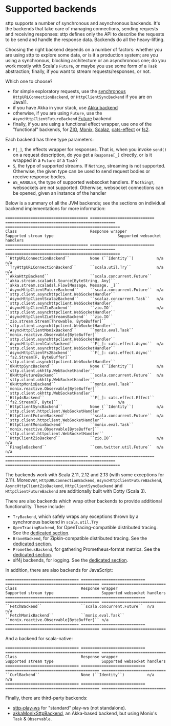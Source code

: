 # Supported backends

sttp supports a number of synchronous and asynchronous backends. It's the backends that take care of managing connections, sending requests and receiving responses: sttp defines only the API to describe the requests to be send and handle the response data. Backends do all the heavy-lifting.

Choosing the right backend depends on a number of factors: whether you are using sttp to explore some data, or is it a production system; are you using a synchronous, blocking architecture or an asynchronous one; do you work mostly with Scala's `Future`, or maybe you use some form of a `Task` abstraction; finally, if you want to stream requests/responses, or not.

Which one to choose?

* for simple exploratory requests, use the [synchronous](synchronous.html) `HttpURLConnectionBackend`, or `HttpClientSyncBackend` if you are on Java11.
* if you have Akka in your stack, use [Akka backend](akka.html)
* otherwise, if you are using `Future`, use the `AsyncHttpClientFutureBackend` [Future](future.html) backend
* finally, if you are using a functional effect wrapper, use one of the "functional" backends, for [ZIO](zio.html), [Monix](monix.html), [Scalaz](scalaz.html), [cats-effect](catseffect.html) or [fs2](fs2.html). 

Each backend has three type parameters:

* `F[_]`, the effects wrapper for responses. That is, when you invoke `send()` on a request description, do you get a `Response[_]` directly, or is it wrapped in a `Future` or a `Task`?
* `S`, the type of supported streams. If `Nothing`, streaming is not supported. Otherwise, the given type can be used to send request bodies or receive response bodies.
* `WS_HANDLER`, the type of supported websocket handlers. If `NothingT`, websockets are not supported. Otherwise, websocket connections can be opened, given an instance of the handler

Below is a summary of all the JVM backends; see the sections on individual backend implementations for more information:

```eval_rst
==================================== ============================ ================================================ ==================================================
Class                                Response wrapper             Supported stream type                            Supported websocket handlers
==================================== ============================ ================================================ ==================================================
``HttpURLConnectionBackend``         None (``Identity``)          n/a                                              n/a
``TryHttpURLConnectionBackend``      ``scala.util.Try``           n/a                                              n/a
``AkkaHttpBackend``                  ``scala.concurrent.Future``  ``akka.stream.scaladsl.Source[ByteString, Any]`` ``akka.stream.scaladsl.Flow[Message, Message, _]``
``AsyncHttpClientFutureBackend``     ``scala.concurrent.Future``  n/a                                              ``sttp.client.asynchttpclient.WebSocketHandler``
``AsyncHttpClientScalazBackend``     ``scalaz.concurrent.Task``   n/a                                              ``sttp.client.asynchttpclient.WebSocketHandler``
``AsyncHttpClientZioBackend``        ``zio.IO``                   n/a                                              ``sttp.client.asynchttpclient.WebSocketHandler``
``AsyncHttpClientZioStreamsBackend`` ``zio.IO``                   ``zio.stream.Stream[Throwable, ByteBuffer]``     ``sttp.client.asynchttpclient.WebSocketHandler``
``AsyncHttpClientMonixBackend``      ``monix.eval.Task``          ``monix.reactive.Observable[ByteBuffer]``        ``sttp.client.asynchttpclient.WebSocketHandler``
``AsyncHttpClientCatsBackend``       ``F[_]: cats.effect.Async``  n/a                                              ``sttp.client.asynchttpclient.WebSocketHandler``
``AsyncHttpClientFs2Backend``        ``F[_]: cats.effect.Async``  ``fs2.Stream[F, ByteBuffer]``                    ``sttp.client.asynchttpclient.WebSocketHandler``
``OkHttpSyncBackend``                None (``Identity``)          n/a                                              ``sttp.client.okhttp.WebSocketHandler``
``OkHttpFutureBackend``              ``scala.concurrent.Future``  n/a                                              ``sttp.client.okhttp.WebSocketHandler``
``OkHttpMonixBackend``               ``monix.eval.Task``          ``monix.reactive.Observable[ByteBuffer]``        ``sttp.client.okhttp.WebSocketHandler``
``Http4sBackend``                    ``F[_]: cats.effect.Effect`` ``fs2.Stream[F, Byte]``                          n/a
``HttpClientSyncBackend``            None (``Identity``)          n/a                                              ``sttp.client.httpclient.WebSocketHandler``
``HttpClientFutureBackend``          ``scala.concurrent.Future``  n/a                                              ``sttp.client.httpclient.WebSocketHandler``
``HttpClientMonixBackend``           ``monix.eval.Task``          ``monix.reactive.Observable[ByteBuffer]``        ``sttp.client.httpclient.WebSocketHandler``
``HttpClientZioBackend``             ``zio.IO``                   n/a                                              n/a
``FinagleBackend``                   ``com.twitter.util.Future``  n/a                                              n/a
==================================== ============================ ================================================ ==================================================
```

The backends work with Scala 2.11, 2.12 and 2.13 (with some exceptions for 2.11). Moreover, `HttpURLConnectionBackend`, `AsyncHttpClientFutureBackend`, `AsyncHttpClientZioBackend`, `HttpClientSyncBackend` and `HttpClientFutureBackend` are additionally built with Dotty (Scala 3).

There are also backends which wrap other backends to provide additional functionality. These include:

* `TryBackend`, which safely wraps any exceptions thrown by a synchronous backend in `scala.util.Try`
* `OpenTracingBackend`, for OpenTracing-compatible distributed tracing. See the [dedicated section](wrappers/opentracing.html).
* `BraveBackend`, for Zipkin-compatible distributed tracing. See the [dedicated section](wrappers/brave.html).
* `PrometheusBackend`, for gathering Prometheus-format metrics. See the [dedicated section](wrappers/prometheus.html).
* slf4j backends, for logging. See the [dedicated section](wrappers/slf4j.html).

In addition, there are also backends for JavaScript:

```eval_rst
================================ ============================ ========================================= ============================
Class                            Response wrapper             Supported stream type                     Supported websocket handlers
================================ ============================ ========================================= ============================
``FetchBackend``                 ``scala.concurrent.Future``  n/a                                       n/a
``FetchMonixBackend``            ``monix.eval.Task``          ``monix.reactive.Observable[ByteBuffer]`` n/a
================================ ============================ ========================================= ============================
```

And a backend for scala-native:

```eval_rst
================================ ============================ ========================================= ============================
Class                            Response wrapper             Supported stream type                     Supported websocket handlers
================================ ============================ ========================================= ============================
``CurlBackend``                  None (``Identity``)          n/a                                       n/a
================================ ============================ ========================================= ============================
```

Finally, there are third-party backends:

* [sttp-play-ws](https://github.com/ragb/sttp-play-ws) for "standard" play-ws (not standalone).
* [akkaMonixSttpBackend](https://github.com/fullfacing/akkaMonixSttpBackend), an Akka-based backend, but using Monix's `Task` & `Observable`.
